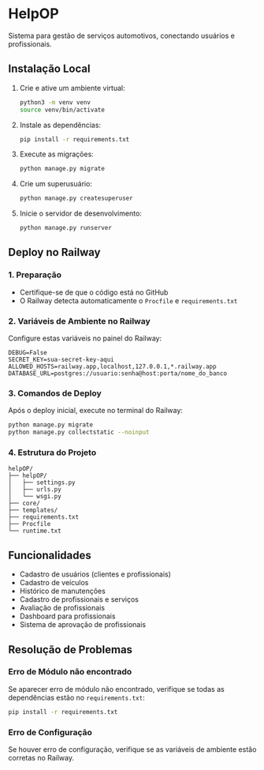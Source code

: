 # HelpOP

Sistema para gestão de serviços automotivos, conectando usuários e profissionais.

## Instalação Local

1. Crie e ative um ambiente virtual:
   ```bash
   python3 -m venv venv
   source venv/bin/activate
   ```
2. Instale as dependências:
   ```bash
   pip install -r requirements.txt
   ```
3. Execute as migrações:
   ```bash
   python manage.py migrate
   ```
4. Crie um superusuário:
   ```bash
   python manage.py createsuperuser
   ```
5. Inicie o servidor de desenvolvimento:
   ```bash
   python manage.py runserver
   ```

## Deploy no Railway

### 1. Preparação
- Certifique-se de que o código está no GitHub
- O Railway detecta automaticamente o `Procfile` e `requirements.txt`

### 2. Variáveis de Ambiente no Railway
Configure estas variáveis no painel do Railway:

```
DEBUG=False
SECRET_KEY=sua-secret-key-aqui
ALLOWED_HOSTS=railway.app,localhost,127.0.0.1,*.railway.app
DATABASE_URL=postgres://usuario:senha@host:porta/nome_do_banco
```

### 3. Comandos de Deploy
Após o deploy inicial, execute no terminal do Railway:

```bash
python manage.py migrate
python manage.py collectstatic --noinput
```

### 4. Estrutura do Projeto
```
helpOP/
├── helpOP/
│   ├── settings.py
│   ├── urls.py
│   └── wsgi.py
├── core/
├── templates/
├── requirements.txt
├── Procfile
└── runtime.txt
```

## Funcionalidades
- Cadastro de usuários (clientes e profissionais)
- Cadastro de veículos
- Histórico de manutenções
- Cadastro de profissionais e serviços
- Avaliação de profissionais
- Dashboard para profissionais
- Sistema de aprovação de profissionais

## Resolução de Problemas

### Erro de Módulo não encontrado
Se aparecer erro de módulo não encontrado, verifique se todas as dependências estão no `requirements.txt`:

```bash
pip install -r requirements.txt
```

### Erro de Configuração
Se houver erro de configuração, verifique se as variáveis de ambiente estão corretas no Railway. 